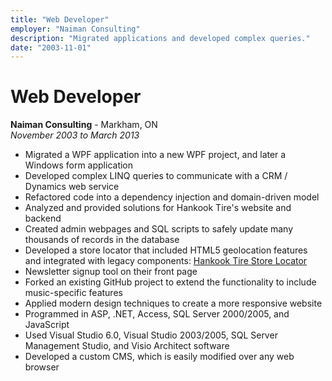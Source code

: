 ```yaml
---
title: "Web Developer"
employer: "Naiman Consulting"
description: "Migrated applications and developed complex queries."
date: "2003-11-01"
---
```

# Web Developer

**Naiman Consulting** - Markham, ON  
*November 2003 to March 2013*  
- Migrated a WPF application into a new WPF project, and later a Windows form application  
- Developed complex LINQ queries to communicate with a CRM / Dynamics web service  
- Refactored code into a dependency injection and domain-driven model  
- Analyzed and provided solutions for Hankook Tire's website and backend  
- Created admin webpages and SQL scripts to safely update many thousands of records in the database  
- Developed a store locator that included HTML5 geolocation features and integrated with legacy components: [Hankook Tire Store Locator](http://hankooktire.ca/Serv/Find.aspx)  
- Newsletter signup tool on their front page  
- Forked an existing GitHub project to extend the functionality to include music-specific features  
- Applied modern design techniques to create a more responsive website  
- Programmed in ASP, .NET, Access, SQL Server 2000/2005, and JavaScript  
- Used Visual Studio 6.0, Visual Studio 2003/2005, SQL Server Management Studio, and Visio Architect software  
- Developed a custom CMS, which is easily modified over any web browser  

